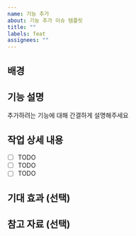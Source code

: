 ```yaml
---
name: 기능 추가
about: 기능 추가 이슈 템플릿
title: ""
labels: feat
assignees: ""
---
```


## 배경

## 기능 설명

추가하려는 기능에 대해 간결하게 설명해주세요

## 작업 상세 내용

- [ ] TODO
- [ ] TODO
- [ ] TODO

## 기대 효과 (선택)

## 참고 자료 (선택)

